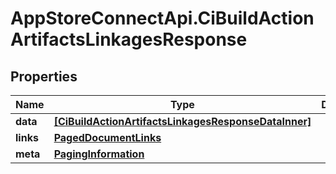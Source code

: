 # AppStoreConnectApi.CiBuildActionArtifactsLinkagesResponse

## Properties

Name | Type | Description | Notes
------------ | ------------- | ------------- | -------------
**data** | [**[CiBuildActionArtifactsLinkagesResponseDataInner]**](CiBuildActionArtifactsLinkagesResponseDataInner.md) |  | 
**links** | [**PagedDocumentLinks**](PagedDocumentLinks.md) |  | 
**meta** | [**PagingInformation**](PagingInformation.md) |  | [optional] 


